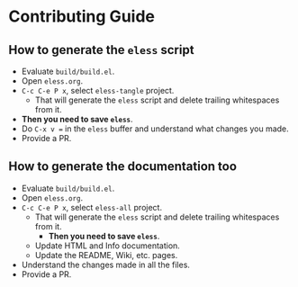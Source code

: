 # Contributing Guide


## How to generate the `eless` script

-   Evaluate `build/build.el`.
-   Open `eless.org`.
-   `C-c C-e P x`, select `eless-tangle` project.
    -   That will generate the `eless` script and delete trailing whitespaces from it.
-   **Then you need to save `eless`**.
-   Do `C-x v =​` in the `eless` buffer and understand what changes you made.
-   Provide a PR.


## How to generate the documentation too

-   Evaluate `build/build.el`.
-   Open `eless.org`.
-   `C-c C-e P x`, select `eless-all` project.
    -   That will generate the `eless` script and delete trailing whitespaces from it.
        -   **Then you need to save `eless`**.
    -   Update HTML and Info documentation.
    -   Update the README, Wiki, etc. pages.
-   Understand the changes made in all the files.
-   Provide a PR.

